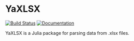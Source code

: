 # YaXLSX

[![Build Status](https://github.com/AlexKlo/YaXLSX.jl/actions/workflows/CI.yml/badge.svg?branch=main)](https://github.com/AlexKlo/YaXLSX.jl/actions/workflows/CI.yml?query=branch%3Amain)
[![Documentation](https://img.shields.io/badge/docs-latest-blue.svg)](https://AlexKlo.github.io/YaXLSX.jl/stable)

YaXLSX is a Julia package for parsing data from .xlsx files.